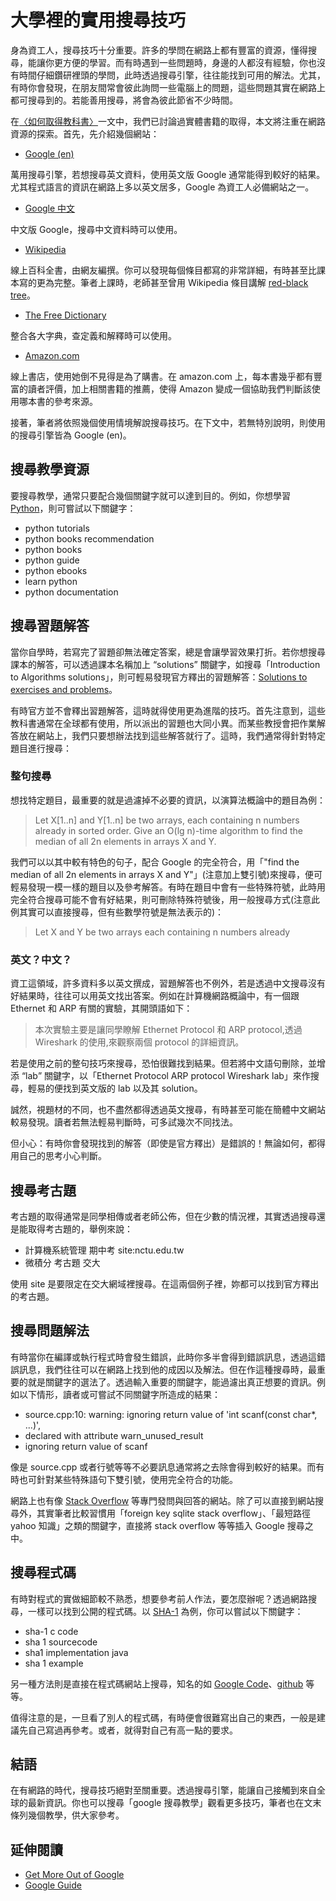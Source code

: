 # 大學裡的實用搜尋技巧

身為資工人，搜尋技巧十分重要。許多的學問在網路上都有豐富的資源，懂得搜尋，能讓你更方便的學習。而有時遇到一些問題時，身邊的人都沒有經驗，你也沒有時間仔細鑽研裡頭的學問，此時透過搜尋引擎，往往能找到可用的解法。尤其，有時你會發現，在朋友間常會彼此詢問一些電腦上的問題，這些問題其實在網路上都可搜尋到的。若能善用搜尋，將會為彼此節省不少時間。

在[〈如何取得教科書〉](textbook.md)一文中，我們已討論過實體書籍的取得，本文將注重在網路資源的探索。首先，先介紹幾個網站：

*   [Google (en)](https://www.google.com/?hl=en)

萬用搜尋引擎，若想搜尋英文資料，使用英文版 Google 通常能得到較好的結果。尤其程式語言的資訊在網路上多以英文居多，Google 為資工人必備網站之一。

*   [Google 中文](http://www.google.com.tw)

中文版 Google，搜尋中文資料時可以使用。

*   [Wikipedia](http://en.wikipedia.org)

線上百科全書，由網友編撰。你可以發現每個條目都寫的非常詳細，有時甚至比課本寫的更為完整。筆者上課時，老師甚至曾用 Wikipedia 條目講解 [red-black tree](http://en.wikipedia.org/wiki/Red%E2%80%93black_tree)。

*   [The Free Dictionary](http://www.thefreedictionary.com/)

整合各大字典，查定義和解釋時可以使用。

*   [Amazon.com](http://www.amazon.com/)

線上書店，使用她倒不見得是為了購書。在 amazon.com 上，每本書幾乎都有豐富的讀者評價，加上相關書籍的推薦，使得 Amazon 變成一個協助我們判斷該使用哪本書的參考來源。

接著，筆者將依照幾個使用情境解說搜尋技巧。在下文中，若無特別說明，則使用的搜尋引擎皆為 Google (en)。

## 搜尋教學資源

要搜尋教學，通常只要配合幾個關鍵字就可以達到目的。例如，你想學習 [Python](http://en.wikipedia.org/wiki/Python_%28programming_language%29)，則可嘗試以下關鍵字：

*   python tutorials
*   python books recommendation
*   python books
*   python guide
*   python ebooks
*   learn python
*   python documentation

## 搜尋習題解答

當你自學時，若寫完了習題卻無法確定答案，總是會讓學習效果打折。若你想搜尋課本的解答，可以透過課本名稱加上 <q>solutions</q> 關鍵字，如搜尋「Introduction to Algorithms solutions」，則可輕易發現官方釋出的習題解答：[Solutions to exercises and problems](http://mitpress.mit.edu/algorithms/#solutions)。

有時官方並不會釋出習題解答，這時就得使用更為進階的技巧。首先注意到，這些教科書通常在全球都有使用，所以派出的習題也大同小異。而某些教授會把作業解答放在網站上，我們只要想辦法找到這些解答就行了。這時，我們通常得針對特定題目進行搜尋：

### 整句搜尋

想找特定題目，最重要的就是過濾掉不必要的資訊，以演算法概論中的題目為例：

> Let X[1..n] and Y[1..n] be two arrays, each containing n numbers already in sorted order. Give an O(lg n)-time algorithm to find the median of all 2n elements in arrays X and Y.

我們可以以其中較有特色的句子，配合 Google 的完全符合，用「&quot;find the median of all 2n elements in arrays X and Y&quot;」(注意加上雙引號)來搜尋，便可輕易發現一模一樣的題目以及參考解答。有時在題目中會有一些特殊符號，此時用完全符合搜尋可能不會有好結果，則可刪除特殊符號後，用一般搜尋方式(注意此例其實可以直接搜尋，但有些數學符號是無法表示的)：

> Let X and Y be two arrays each containing n numbers already

### 英文？中文？

資工這領域，許多資料多以英文撰成，習題解答也不例外，若是透過中文搜尋沒有好結果時，往往可以用英文找出答案。例如在計算機網路概論中，有一個跟 Ethernet 和 ARP 有關的實驗，其開頭語如下：

> 本次實驗主要是讓同學瞭解 Ethernet Protocol 和 ARP protocol,透過 Wireshark 的使用,來觀察兩個 protocol 的詳細資訊。

若是使用之前的整句技巧來搜尋，恐怕很難找到結果。但若將中文語句刪除，並增添 <q>lab</q> 關鍵字，以「Ethernet Protocol  ARP protocol Wireshark  lab」來作搜尋，輕易的便找到英文版的 lab 以及其 solution。

誠然，視題材的不同，也不盡然都得透過英文搜尋，有時甚至可能在簡體中文網站較易發現。讀者若無法輕易判斷時，可多試幾次不同找法。

但小心：有時你會發現找到的解答（即使是官方釋出）是錯誤的！無論如何，都得用自己的思考小心判斷。

## 搜尋考古題

考古題的取得通常是同學相傳或者老師公佈，但在少數的情況裡，其實透過搜尋還是能取得考古題的，舉例來說：

*   計算機系統管理 期中考 site:nctu.edu.tw
*   微積分 考古題 交大

使用 site 是要限定在交大網域裡搜尋。在這兩個例子裡，妳都可以找到官方釋出的考古題。

## 搜尋問題解法

有時當你在編譯或執行程式時會發生錯誤，此時你多半會得到錯誤訊息，透過這錯誤訊息，我們往往可以在網路上找到他的成因以及解法。但在作這種搜尋時，最重要的就是關鍵字的選法了。透過輸入重要的關鍵字，能過濾出真正想要的資訊。例如以下情形，讀者或可嘗試不同關鍵字所造成的結果：

*   source.cpp:10: warning: ignoring return value of 'int scanf(const char*, ...)',
*   declared with attribute warn_unused_result
*   ignoring return value of scanf

像是 source.cpp 或者行號等等不必要訊息通常將之去除會得到較好的結果。而有時也可針對某些特殊語句下雙引號，使用完全符合的功能。

網路上也有像 [Stack Overflow](http://stackoverflow.com/) 等專門發問與回答的網站。除了可以直接到網站搜尋外，其實筆者比較習慣用「foreign key sqlite stack overflow」、「最短路徑 yahoo 知識」之類的關鍵字，直接將 stack overflow 等等插入 Google 搜尋之中。

## 搜尋程式碼

有時對程式的實做細節較不熟悉，想要參考前人作法，要怎麼辦呢？透過網路搜尋，一樣可以找到公開的程式碼。以 [SHA-1](http://en.wikipedia.org/wiki/SHA-1) 為例，你可以嘗試以下關鍵字：

*   sha-1 c code
*   sha 1 sourcecode
*   sha1 implementation java
*   sha 1 example

另一種方法則是直接在程式碼網站上搜尋，知名的如 [Google Code](http://code.google.com/)、[github](https://github.com/) 等等。

值得注意的是，一旦看了別人的程式碼，有時便會很難寫出自己的東西，一般是建議先自己寫過再參考。或者，就得對自己有高一點的要求。

## 結語

在有網路的時代，搜尋技巧絕對至關重要。透過搜尋引擎，能讓自己接觸到來自全球的最新資訊。你也可以搜尋「google 搜尋教學」觀看更多技巧，筆者也在文末條列幾個教學，供大家參考。

## 延伸閱讀

*   [Get More Out of Google](http://www.hackcollege.com/blog/2011/11/23/infographic-get-more-out-of-google.html "Get More Out of Google")
*   [Google Guide](http://www.googleguide.com/)
